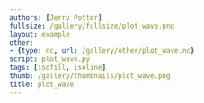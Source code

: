 ```yaml
---
authors: [Jerry Potter]
fullsize: /gallery/fullsize/plot_wave.png
layout: example
other:
- {type: nc, url: /gallery/other/plot_wave.nc}
script: plot_wave.py
tags: [isofill, isoline]
thumb: /gallery/thumbnails/plot_wave.png
title: plot_wave
---
```

